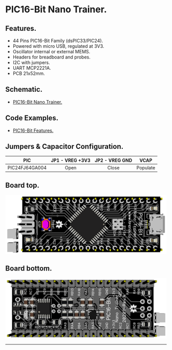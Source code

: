 # PIC16-Bit Nano Trainer.

## Features.

- 44 Pins PIC16-Bit Family (dsPIC33/PIC24).
- Powered with micro USB, regulated at 3V3.
- Oscillator internal or external MEMS.
- Headers for breadboard and probes.
- I2C with jumpers.
- UART MCP2221A.
- PCB 21x52mm.

## Schematic.

- [PIC16-Bit Nano Trainer.](./pic16bit-nano.pdf)

## Code Examples.

- [PIC16-Bit Features.](https://github.com/tronixio/trainer-boards/tree/main/boards/features#pic-16-bit)

## Jumpers & Capacitor Configuration.

|PIC           |JP1 - VREG +3V3|JP2 - VREG GND|VCAP    |
|--------------|:-------------:|:------------:|:------:|
|PIC24FJ64GA004|Open           |Close         |Populate|

## Board top.

![PIC16-Bit Nano Top](./pics/pic16bit-nano-top.png)

## Board bottom.

![PIC16-Bit Nano Bottom](./pics/pic16bit-nano-bottom.png)

---